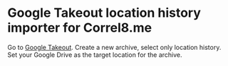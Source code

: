 # Google Takeout location history importer for Correl8.me

Go to [Google Takeout](https://takeout.google.com/settings/takeout). Create a new archive, select only location history. Set your Google Drive as the target location for the archive.

